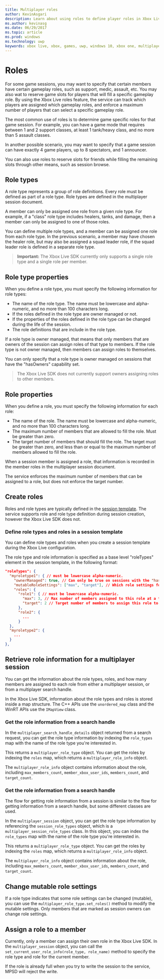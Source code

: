 ```yaml
---
title: Multiplayer roles
author: KevinAsgari
description: Learn about using roles to define player roles in Xbox Live multiplayer.
ms.author: kevinasg
ms.date: 06/29/2017
ms.topic: article
ms.prod: windows
ms.technology: uwp
keywords: xbox live, xbox, games, uwp, windows 10, xbox one, multiplayer, roles
---
```


# Roles

For some game sessions, you may want to specify that certain members have certain gameplay roles, such as support, medic, assault, etc. You may also wat to reserve game slots for players that will fill a specific gameplay role. By using the Xbox Live roles feature, the service can track which players are assigned which gameplay roles, and enforce a maximum number of players that can select a specific gameplay role.

The most common use of roles is to determine game specific roles for that game session. For example, you can have a game mode that requires between 1 and 2 support classes, at least 1 tank/heavy class, and no more than 5 assault classes.

In another possible scenario, you may want to specify that a game session can have exactly 4 game players, up to 8 spectators, and 1 announcer.

You can also use roles to reserve slots for friends while filling the remaining slots through other means, such as session browse.

## Role types

A role type represents a group of role definitions. Every role must be defined as part of a role type. Role types are defined in the multiplayer session document.

A member can only be assigned one role from a given role type. For example, if a "class" role type includes healers, tanks, and damage, then a member can only be assigned to one of those roles.

You can define multiple role types, and a member can be assigned one role from each role type. In the previous scenario, a member may have chosen the healer role, but may also be assigned a squad leader role, if the squad leader role is defined in a separate role type.

> **Important:** The Xbox Live SDK currently only supports a single role type and a single role per member.

## Role type properties

When you define a role type, you must specify the following information for role types:

* The name of the role type. The name must be lowercase and alpha-numeric, and no more than 100 characters long.
* If the roles defined in the role type are owner managed or not.
* If the properties of the roles defined in the role type can be changed during the life of the session.
* The role definitions that are include in the role type.

If a role type is owner managed, that means that only members that are owners of the session can assign roles of that type to members. If the role type is not owner managed, then members can assign roles to themselves.

You can only specify that a role type is owner managed on sessions that have the "hasOwners" capability set.

> The Xbox Live SDK does not currently support owners assigning roles to other members.

## Role properties

When you define a role, you must specify the following information for each role:

* The name of the role. The name must be lowercase and alpha-numeric, and no more than 100 characters long.
* The maximum number of members that are allowed to fill the role. Must be greater than zero.
* The target number of members that should fill the role. The target must be greater than zero, and less than or equal to the maximum number of members allowed to fill the role.

When a session member is assigned a role, that information is recorded in the member roles in the multiplayer session document.

The service enforces the maximum number of members that can be assigned to a role, but does not enforce the target number.

## Create roles

Roles and role types are typically defined in the [session template](service-configuration/session-templates.md). The service supports role and role type definition during session creation, however the Xbox Live SDK does not.

### Define role types and roles in a session template

You can define role types and roles when you create a session template during the Xbox Live configuration.

The role type and role information is specified as a base level "roleTypes" element in the session template, in the following format:

```json
"roleTypes": {
  "myroletype1": { // must be lowercase alpha-numeric.
    "ownerManaged": true, // Can only be true on sessions with the "hasOwners" capability set. If true, only the owner of the session can assign this role to members.
    "mutableRoleSettings": ["max", "target"], // Which role settings for roles in this role type can be modified throughout the life of the session. Exclude role settings to lock them.
    "roles": {
      "role1": { // must be lowercase alpha-numeric.
        "max": 3, // Max number of members assigned to this role at a time, enforced by MPSD.
        "target": 2 // Target number of members to assign this role to. Like max, but not enforced (can be exceeded).
      },
      "role2": {
        ...
      }
  },
  "myroletype2": {
    ...
  }
},
```

## Retrieve role information for a multiplayer session

You can get the information about the role types, roles, and how many members are assigned to each role from either a multiplayer session, or from a multiplayer search handle.

In the Xbox Live SDK, information about the role types and roles is stored inside a map structure. The C++ APIs use the `unordered_map` class and the WinRT APIs use the `IMapView` class.

### Get the role information from a search handle

In the `multiplayer_search_handle_details` object returned from a search request, you can get the role type information by indexing the `role_types` map with the name of the role type you're interested in.

This returns a `multiplayer_role_type` object. You can get the roles by indexing the `roles` map, which returns a `multiplayer_role_info` object.

The `multiplayer_role_info` object contains information about the role, including `max_members_count`, `member_xbox_user_ids`, `members_count`, and `target_count`.

### Get the role information from a search handle

The flow for getting role information from a session is similar to the flow for getting information from a search handle, but some different classes are used.

In the `multiplayer_session` object, you can get the role type information by referencing the `session_role_types` object, which is a `multiplayer_session_role_types` class. In this object, you can index the `role_types` map with the name of the role type you're interested in.

This returns a `multiplayer_role_type` object. You can get the roles by indexing the `roles` map, which returns a `multiplayer_role_info` object.

The `multiplayer_role_info` object contains information about the role, including `max_members_count`, `member_xbox_user_ids`, `members_count`, and `target_count`.

## Change mutable role settings

If a role type indicates that some role settings can be changed (mutable), you can use the `multiplayer_role_type.set_roles()` method to modify the mutable settings. Only members that are marked as session owners can change role settings.

## Assign a role to a member

Currently, only a member can assign their own role in the Xbox Live SDK. In the `multiplayer_session` object, you can call the `set_current_user_role_info(role_type, role_name)` method to specify the role type and role for the current member.

If the role is already full when you try to write the session to the service, MPSD will reject the write.
